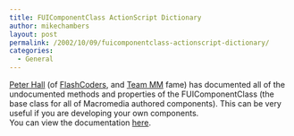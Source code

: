 ```yaml
---
title: FUIComponentClass ActionScript Dictionary
author: mikechambers
layout: post
permalink: /2002/10/09/fuicomponentclass-actionscript-dictionary/
categories:
  - General
---
```



[Peter Hall][1] (of [FlashCoders][2], and [Team MM][3] fame) has documented all of the undocumented methods and properties of the FUIComponentClass (the base class for all of Macromedia authored components). This can be very useful if you are developing your own components.  
You can view the documentation [here][4].

 [1]: http://www.peterjoel.com/blog/
 [2]: http://chattyfig.figleaf.com
 [3]: http://www.macromedia.com/support/forums/team_macromedia/
 [4]: http://www.peterjoel.com/ActionScript/fuicomponentclass.php